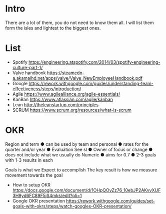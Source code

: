 # Intro
There are a lot of them, you do not need to know them all. I will list them form the isles and lightest to the biggest ones.
# List
- Spotify https://engineering.atspotify.com/2014/03/spotify-engineering-culture-part-1/
- Valve handbook https://steamcdn-a.akamaihd.net/apps/valve/Valve_NewEmployeeHandbook.pdf
- Google https://rework.withgoogle.com/guides/understanding-team-effectiveness/steps/introduction/
- Agile https://www.agilealliance.org/agile-essentials/
- KanBan https://www.atlassian.com/agile/kanban
- Lean http://theleanstartup.com/principles
- SCRUM https://www.scrum.org/resources/what-is-scrum

# OKR
Region and term
● can be used by team and personal
● rates for the quarter and/or year
● Evaluation
See sl
● Owner of focus or change
● does not include what we usually do
Numeric
● aims for 0.7
● 2-3 goals with 1-3 results in each

Goals is what we Expect to accomplish
The key result is how we measure movement towards the goal

- How to setup OKR https://docs.google.com/document/d/1OHpQOvZz76_10ebJP2AKvvXUF3H9yd6FC89F5jS4mks/edit?pli=1
- Google OKR presentation https://rework.withgoogle.com/guides/set-goals-with-okrs/steps/watch-googles-OKR-presentation/